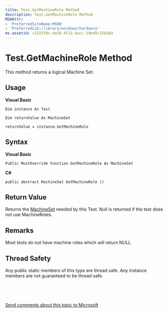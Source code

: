 ```yaml
---
title: Test.GetMachineRole Method
description: Test.GetMachineRole Method
MSHAttr:
- 'PreferredSiteName:MSDN'
- 'PreferredLib:/library/windows/hardware'
ms.assetid: c152370c-da18-4f13-bacc-19ed5c15b2b4
---
```


# Test.GetMachineRole Method


This method returns a logical Machine Set.

## <span id="Usage"></span><span id="usage"></span><span id="USAGE"></span>Usage


**Visual Basic**

`Dim instance As Test`

`Dim returnValue As MachineSet`

`returnValue = instance.GetMachineRole`

## <span id="Syntax"></span><span id="syntax"></span><span id="SYNTAX"></span>Syntax


**Visual Basic**

`Public MustOverride Function GetMachineRole As MachineSet`

**C#**

`public abstract MachineSet GetMachineRole ()`

## <span id="Return_Value"></span><span id="return_value"></span><span id="RETURN_VALUE"></span>Return Value


Returns the [MachineSet](machineset-class.md) needed by this Test. Null is returned if the test does not use MachineRoles.

## <span id="Remarks"></span><span id="remarks"></span><span id="REMARKS"></span>Remarks


Most tests do not have machine roles which will return NULL.

## <span id="Thread_Safety"></span><span id="thread_safety"></span><span id="THREAD_SAFETY"></span>Thread Safety


Any public static members of this type are thread safe. Any instance members are not guaranteed to be thread safe.

 

 

[Send comments about this topic to Microsoft](mailto:wsddocfb@microsoft.com?subject=Documentation%20feedback%20%5Bp_hlk_om\p_hlk_om%5D:%20Test.GetMachineRole%20Method%20%20RELEASE:%20%287/11/2017%29&body=%0A%0APRIVACY%20STATEMENT%0A%0AWe%20use%20your%20feedback%20to%20improve%20the%20documentation.%20We%20don't%20use%20your%20email%20address%20for%20any%20other%20purpose,%20and%20we'll%20remove%20your%20email%20address%20from%20our%20system%20after%20the%20issue%20that%20you're%20reporting%20is%20fixed.%20While%20we're%20working%20to%20fix%20this%20issue,%20we%20might%20send%20you%20an%20email%20message%20to%20ask%20for%20more%20info.%20Later,%20we%20might%20also%20send%20you%20an%20email%20message%20to%20let%20you%20know%20that%20we've%20addressed%20your%20feedback.%0A%0AFor%20more%20info%20about%20Microsoft's%20privacy%20policy,%20see%20http://privacy.microsoft.com/en-us/default.aspx. "Send comments about this topic to Microsoft")




